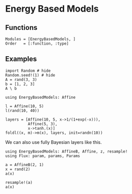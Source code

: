 # Energy Based Models

## Functions

```@autodocs
Modules = [EnergyBasedModels, ]
Order   = [:function, :type]
```

## Examples

```@example
import Random # hide
Random.seed!(1) # hide
A = rand(3, 3)
b = [1, 2, 3]
A \ b
```

```@example
using EnergyBasedModels: Affine

l = Affine(10, 5)
l(rand(10, 40))

layers = [Affine(10, 5, x->1/(1+exp(-x))), 
          Affine(5, 3), 
          x->tanh.(x)]
foldl((x, m)->m(x), layers, init=randn(10))
```

We can also use fully Bayesian layers like this.

```@example
using EnergyBasedModels: AffineB, Affine, z, resample!
using Flux: param, params, Params

a = AffineB(2, 1)
x = rand(2)
a(x)

resample!(a)
a(x)

```
